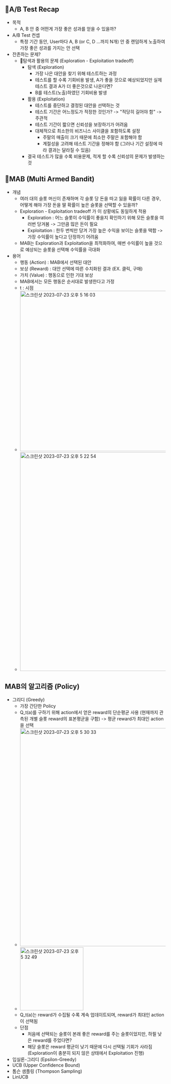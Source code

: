 ## A/B Test Recap
  * 목적
    * A, B 안 중 어떤게 가장 좋은 성과를 얻을 수 있을까?
  * A/B Test 컨셉
    * 특정 기간 동안, User마다 A, B (or C, D ...까지 N개) 안 중 랜덤하게 노출하여 가장 좋은 성과를 가지는 안 선택
  * 잔존하는 문제?
    * 탐색과 활용의 문제 (Exploration - Exploitation tradeoff)
      * 탐색 (Exploration)
        * 가장 나은 대안을 찾기 위해 테스트하는 과정
        * 테스트를 할 수록 기회비용 발생, A가 좋을 것으로 예상되었지만 실제 테스트 결과 A가 더 좋은것으로 나온다면?
        * B를 테스트(노출)하였던 기회비용 발생
      * 활용 (Exploitation)
        * 테스트를 중단하고 결정된 대안을 선택하는 것
        * 테스트 기간은 어느정도가 적정한 것인가? -> "적당히 길어야 함" -> 주관적
        * 테스트 기간이 짧으면 신뢰성을 보장하기가 어려움
        * 대체적으로 최소한의 비즈니스 사이클을 포함하도록 설정
          * 주말의 매출이 크기 때문에 최소한 주말은 포함해야 함
          * 계절성을 고려해 테스트 기간을 정해야 함 (그러나 기간 설정에 따라 결과는 달라질 수 있음)
      * 결국 테스트가 많을 수록 비용문제, 적게 할 수록 신뢰성의 문제가 발생하는 것

## MAB (Multi Armed Bandit)
  * 개념
    * 여러 대의 슬롯 머신이 존재하며 각 슬롯 당 돈을 따고 잃을 확률이 다른 경우, 어떻게 해야 가장 돈을 딸 확률이 높은 슬롯을 선택할 수 있을까?
    * Exploration - Exploitation tradeoff 가 이 상황에도 동일하게 적용
      * Exploration : 어느 슬롯이 수익률이 좋을지 확인하기 위해 모든 슬롯을 여러번 당겨봄 -> 그만큼 많은 돈이 필요
      * Exploitation : 한두 번씩만 당겨 가장 높은 수익을 보이는 슬롯을 택함 -> 가장 수익률이 높다고 단정하기 어려움
    * MAB는 Exploration과 Exploitation을 최적화하여, 매번 수익률이 높을 것으로 예상되는 슬롯을 선택해 수익률을 극대화
  * 용어
    * 행동 (Action) : MAB에서 선택된 대안
    * 보상 (Reward) : 대안 선택에 따른 수치화된 결과 (EX. 클릭, 구매)
    * 가치 (Value) : 행동으로 인한 기대 보상
    * MAB에서는 모든 행동은 순서대로 발생한다고 가정
    * t : 시점
    * <img width="503" alt="스크린샷 2023-07-23 오후 5 16 03" src="https://github.com/sally-yeom/TIL/assets/61625764/7a97c564-8c3b-480b-8208-0caf3a983980">
    * <img width="686" alt="스크린샷 2023-07-23 오후 5 22 54" src="https://github.com/sally-yeom/TIL/assets/61625764/1e28a503-b819-4329-b37a-8c47c06d1fbc">

## MAB의 알고리즘 (Policy)
  * 그리디 (Greedy)
    * 가장 간단한 Policy 
    * Q_t(a)를 구하기 위해 action에서 얻은 reward의 단순평균 사용 (현재까지 관측된 개별 슬롯 reward의 표본평균을 구함) -> 평균 reward가 최대인 action을 선택
    * <img width="684" alt="스크린샷 2023-07-23 오후 5 30 33" src="https://github.com/sally-yeom/TIL/assets/61625764/54b7853c-ff93-4eab-926a-49268c7215f6">
    * <img width="198" alt="스크린샷 2023-07-23 오후 5 32 49" src="https://github.com/sally-yeom/TIL/assets/61625764/9ab4366d-3262-4e3a-9f01-76c8c643122e">
    * Q_t(a)는 reward가 수집될 수록 계속 업데이트되며, reward가 최대인 action이 선택됨
    * 단점
        * 처음에 선택되는 슬롯이 본래 좋은 reward를 주는 슬롯이었지만, 하필 낮은 reward를 주었다면?
        * 해당 슬롯은 reward 평균이 낮기 때문에 다시 선택될 기회가 사라짐 (Exploration이 충분히 되지 않은 상태에서 Exploitation 진행)
  * 입실론-그리디 (Epsilon-Greedy)
  * UCB (Upper Confidence Bound)
  * 톰슨 샘플링 (Thompson Sampling)
  * LinUCB



